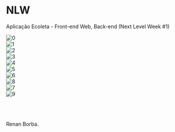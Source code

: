 # NLW
Aplicação Ecoleta - Front-end Web, Back-end (Next Level Week #1)

![0](https://user-images.githubusercontent.com/48495838/83978346-41005100-a8dd-11ea-838b-bb9e4d487684.png) <br>
![1](https://user-images.githubusercontent.com/48495838/83978347-42317e00-a8dd-11ea-87fd-a089857c7936.png) <br>
![2](https://user-images.githubusercontent.com/48495838/83978348-42ca1480-a8dd-11ea-8922-680a884c094d.png) <br>
![3](https://user-images.githubusercontent.com/48495838/83978349-4362ab00-a8dd-11ea-8fe2-2182e0f1d2cf.png) <br>
![4](https://user-images.githubusercontent.com/48495838/83978357-54abb780-a8dd-11ea-878a-8f45b1e049eb.png) <br>
![5](https://user-images.githubusercontent.com/48495838/83978358-55dce480-a8dd-11ea-994c-15c6c58e0c39.png) <br>
![6](https://user-images.githubusercontent.com/48495838/83978359-56757b00-a8dd-11ea-8c28-2f73cbed985c.png) <br>
![8](https://user-images.githubusercontent.com/48495838/83978361-570e1180-a8dd-11ea-91dd-7a8762e900ca.png) <br>
![7](https://user-images.githubusercontent.com/48495838/83978360-56757b00-a8dd-11ea-9cde-889b8e1bef21.png) <br>
![9](https://user-images.githubusercontent.com/48495838/83978514-5de95400-a8de-11ea-9cdf-9bffb51b48a6.png)

<br><br><br>
Renan Borba.
